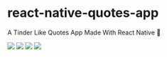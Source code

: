# react-native-quotes-app
A Tinder Like Quotes App Made With React Native 🐶

<img src="https://img.shields.io/badge/platform-ios%7Candroid-green"/> <img src="https://img.shields.io/badge/framework-react%20native-blue"/> <img src="https://img.shields.io/github/package-json/dependency-version/AbGhost-cyber/react-native-weather-app/expo?label=Expo%20Version"/> <img src="https://img.shields.io/badge/language-typescript-lightblue"/>
